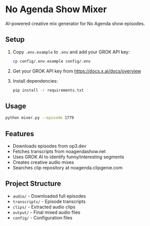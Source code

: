 # No Agenda Show Mixer

AI-powered creative mix generator for No Agenda show episodes.

## Setup

1. Copy `.env.example` to `.env` and add your GROK API key:
   ```bash
   cp config/.env.example config/.env
   ```

2. Get your GROK API key from https://docs.x.ai/docs/overview

3. Install dependencies:
   ```bash
   pip install -r requirements.txt
   ```

## Usage

```bash
python mixer.py --episode 1779
```

## Features

- Downloads episodes from op3.dev
- Fetches transcripts from noagendashow.net
- Uses GROK AI to identify funny/interesting segments
- Creates creative audio mixes
- Searches clip repository at noagenda.clipgenie.com

## Project Structure

- `audio/` - Downloaded full episodes
- `transcripts/` - Episode transcripts
- `clips/` - Extracted audio clips
- `output/` - Final mixed audio files
- `config/` - Configuration files